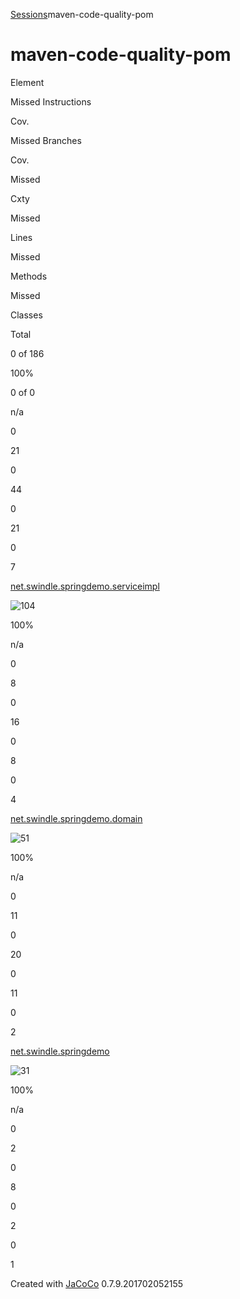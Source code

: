 [Sessions](jacoco-sessions.md)maven-code-quality-pom

# maven-code-quality-pom

Element

Missed Instructions

Cov.

Missed Branches

Cov.

Missed

Cxty

Missed

Lines

Missed

Methods

Missed

Classes

Total

0 of 186

100%

0 of
0

n/a

0

21

0

44

0

21

0

7

[net.swindle.springdemo.serviceimpl](net.swindle.springdemo.serviceimpl/index.md)

![104](jacoco-resources/greenbar.gif
"104")

100%

n/a

0

8

0

16

0

8

0

4

[net.swindle.springdemo.domain](net.swindle.springdemo.domain/index.md)

![51](jacoco-resources/greenbar.gif "51")

100%

n/a

0

11

0

20

0

11

0

2

[net.swindle.springdemo](net.swindle.springdemo/index.md)

![31](jacoco-resources/greenbar.gif "31")

100%

n/a

0

2

0

8

0

2

0

1

Created with [JaCoCo](http://www.jacoco.org/jacoco) 0.7.9.201702052155
